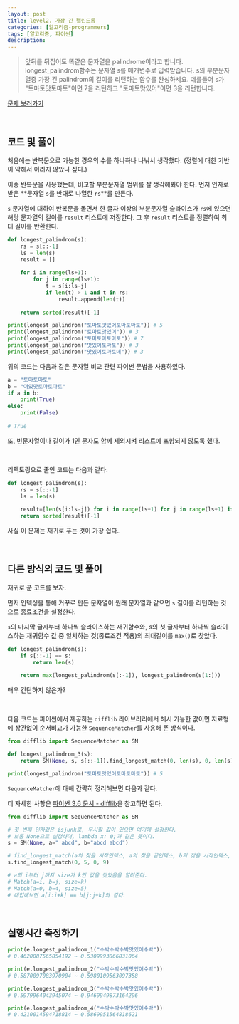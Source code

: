 ```yaml
---
layout: post
title: level2. 가장 긴 펠린드롬
categories: [알고리즘-programmers]
tags: [알고리즘, 파이썬]
description: 
---
```


> 앞뒤를 뒤집어도 똑같은 문자열을 palindrome이라고 합니다.
longest_palindrom함수는 문자열 s를 매개변수로 입력받습니다.
s의 부분문자열중 가장 긴 palindrom의 길이를 리턴하는 함수를 완성하세요.
예를들어 s가 "토마토맛토마토"이면 7을 리턴하고 "토마토맛있어"이면 3을 리턴합니다.


<a href="https://programmers.co.kr/learn/challenge_codes/85" target="_blank">문제 보러가기</a>

<br>

## 코드 및 풀이

처음에는 반복문으로 가능한 경우의 수를 하나하나 나눠서 생각했다. (정렬에 대한 기반이 약해서 이러지 않았나 싶다.)

이중 반복문을 사용했는데, 비교할 부분문자열 범위를 잘 생각해봐야 한다. 먼저 인자로 받은 **문자열 `s`를 반대로 나열한 `rs`**를 만든다. 

`s` 문자열에 대하여 반복문을 돌면서 한 글자 이상의 부분문자열 슬라이스가 `rs`에 있으면 해당 문자열의 길이를 `result` 리스트에 저장한다. 그 후 `result` 리스트를 정렬하여 최대 길이를 반환한다.


```python
def longest_palindrom(s):
    rs = s[::-1]
    ls = len(s) 
    result = []
    
    for i in range(ls+1):
        for j in range(ls+1):
            t = s[i:ls-j]
            if len(t) > 1 and t in rs:
                result.append(len(t))
    
    return sorted(result)[-1]

print(longest_palindrom("토마토맛있어토마토마토")) # 5
print(longest_palindrom("토마토맛있어")) # 3
print(longest_palindrom("토마토마토마토")) # 7
print(longest_palindrom("맛있어토마토")) # 3
print(longest_palindrom("맛있어토마토네")) # 3
```

위의 코드는 다음과 같은 문자열 비교 관련 파이썬 문법을 사용하였다.

```python
a = "토마토마토"
b = "어있맛토마토마토"
if a in b:
    print(True)
else:
    print(False)
    
# True
```

또, 빈문자열이나 길이가 1인 문자도 함께 제외시켜 리스트에 포함되지 않도록 했다.

<br>

리펙토링으로 줄인 코드는 다음과 같다.

```python
def longest_palindrom(s):
    rs = s[::-1]
    ls = len(s)
    
    result=[len(s[i:ls-j]) for i in range(ls+1) for j in range(ls+1) if s[i:ls-j] in rs and (len(s[i:ls-j]) > 1)] 
    return sorted(result)[-1]
```

사실 이 문제는 재귀로 푸는 것이 가장 쉽다..

<br>

## 다른 방식의 코드 및 풀이 

재귀로 푼 코드를 보자. 

먼저 인덱싱을 통해 거꾸로 만든 문자열이 원래 문자열과 같으면 `s` 길이를 리턴하는 것으로 종료조건을 설정한다.

`s`의 마지막 글자부터 하나씩 슬라이스하는 재귀함수와, s의 첫 글자부터 하나씩 슬라이스하는 재귀함수 값 중 일치하는 것(종료조건 적용)의 최대길이를 `max()`로 찾았다. 


```python
def longest_palindrom(s):
    if s[::-1] == s:
        return len(s)
    
    return max(longest_palindrom(s[:-1]), longest_palindrom(s[1:]))
```

매우 간단하지 않은가?

<br>

다음 코드는 파이썬에서 제공하는 `difflib` 라이브러리에서 해시 가능한 값이면 자료형에 상관없이 순서비교가 가능한 `SequenceMatcher`를 사용해 푼 방식이다. 

```python
from difflib import SequenceMatcher as SM

def longest_palindrom_3(s):
    return SM(None, s, s[::-1]).find_longest_match(0, len(s), 0, len(s)).size

print(longest_palindrom("토마토맛있어토마토마토")) # 5
```

`SequenceMatcher`에 대해 간략히 정리해보면 다음과 같다. 

더 자세한 사항은 <a href="https://docs.python.org/3.6/library/difflib.html" target="_blank">파이썬 3.6 문서 - difflib</a>을 참고하면 된다. 

```python
from difflib import SequenceMatcher as SM

# 첫 번째 인자값은 isjunk로, 무시할 값이 있으면 여기에 설정한다.
# 보통 None으로 설정하며, lambda x: 0;과 같은 뜻이다.
s = SM(None, a=" abcd", b="abcd abcd")
```

```python
# find_longest_match(a의 찾을 시작인덱스, a의 찾을 끝인덱스, b의 찾을 시작인덱스, b의 찾을 끝인덱스)
s.find_longest_match(0, 5, 0, 9)

# a의 i부터 j까지 size가 k인 값을 찾았음을 알려준다.
# Match(a=i, b=j, size=k)
# Match(a=0, b=4, size=5)
# 대입해보면 a[i:i+k] == b[j:j+k]와 같다. 
```

<br>

## 실행시간 측정하기

```python
print(e.longest_palindrom_1("수박수박수박맛있어수박"))
# 0.4620087565854192 ~ 0.5309993866831064

print(e.longest_palindrom_2("수박수박수박맛있어수박"))
# 0.5870097083970904 ~ 0.5980109563097358

print(e.longest_palindrom_3("수박수박수박맛있어수박"))
# 0.5979964043945074 ~ 0.9469949873164296

print(e.longest_palindrom_4("수박수박수박맛있어수박"))
# 0.4210014594718814 ~ 0.5869951564818621
```

<br>
